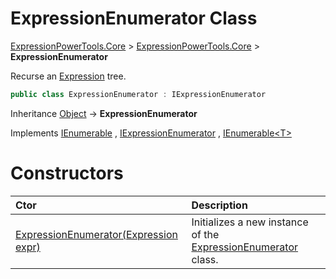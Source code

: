 ﻿# ExpressionEnumerator Class

[ExpressionPowerTools.Core](ExpressionPowerTools.Core.a.md) > [ExpressionPowerTools.Core](ExpressionPowerTools.Core.n.md) > **ExpressionEnumerator**

Recurse an [Expression](https://docs.microsoft.com/dotnet/api/system.linq.expressions.expression) tree.

```csharp
public class ExpressionEnumerator : IExpressionEnumerator
```

Inheritance [Object](https://docs.microsoft.com/dotnet/api/system.object) → **ExpressionEnumerator**

Implements  [IEnumerable](https://docs.microsoft.com/dotnet/api/system.collections.ienumerable) ,  [IExpressionEnumerator](ExpressionPowerTools.Core.Signatures.IExpressionEnumerator.i.md) ,  [IEnumerable&lt;T>](https://docs.microsoft.com/dotnet/api/system.collections.generic.ienumerable-1) 

# Constructors

| Ctor | Description |
| :-- | :-- |
| [ExpressionEnumerator(Expression expr)](ExpressionPowerTools.Core.ExpressionEnumerator.ctor.md#ctor-0) | Initializes a new instance of the [ExpressionEnumerator](ExpressionPowerTools.Core.ExpressionEnumerator.cs.md) class. |
